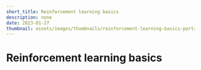 ```yaml
---
short_title: Reinforcement learning basics
description: none
date: 2023-01-27
thumbnail: assets/images/thumbnails/reinforcement-learning-basics-portrait.png
---
```


# Reinforcement learning basics
